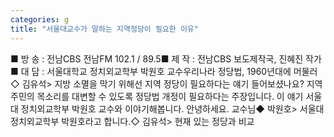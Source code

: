 ```yaml
---
categories: g
title: "서울대교수가 말하는 지역정당이 필요한 이유"
---
```

■ 방 송 : 전남CBS  전남FM 102.1 / 89.5■ 제 작 : 전남CBS 보도제작국, 진혜진 작가■ 대 담 : 서울대학교 정치외교학부 박원호 교수우리나라 정당법, 1960년대에 머물러◇ 김유석> 지방 소멸을 막기 위해선 지역 정당이 필요하다는 얘기 들어보셨나요? 지역 주민의 목소리를 대변할 수 있도록 정당법 개정이 필요하다는 주장입니다. 이 얘기 서울대 정치외교학부 박원호 교수와 이야기해봅니다. 안녕하세요. 교수님◆ 박원호> 서울대 정치외교학부 박원호라고 합니다.◇ 김유석> 현재 있는 정당과 비교